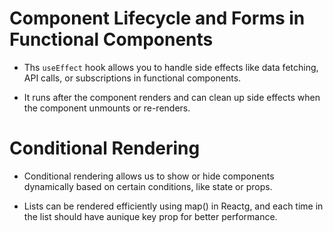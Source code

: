 # Component Lifecycle and Forms in Functional Components

* Ths `useEffect` hook allows you to handle side effects like data fetching, API calls, or subscriptions in functional components.

* It runs after the component renders and can clean up side effects when the component unmounts or re-renders.

# Conditional Rendering

* Conditional rendering allows us to show or hide components dynamically based on certain conditions, like state or props.

* Lists can be rendered efficiently using map() in Reactg, and each time in the list should  have aunique key prop for better performance.

